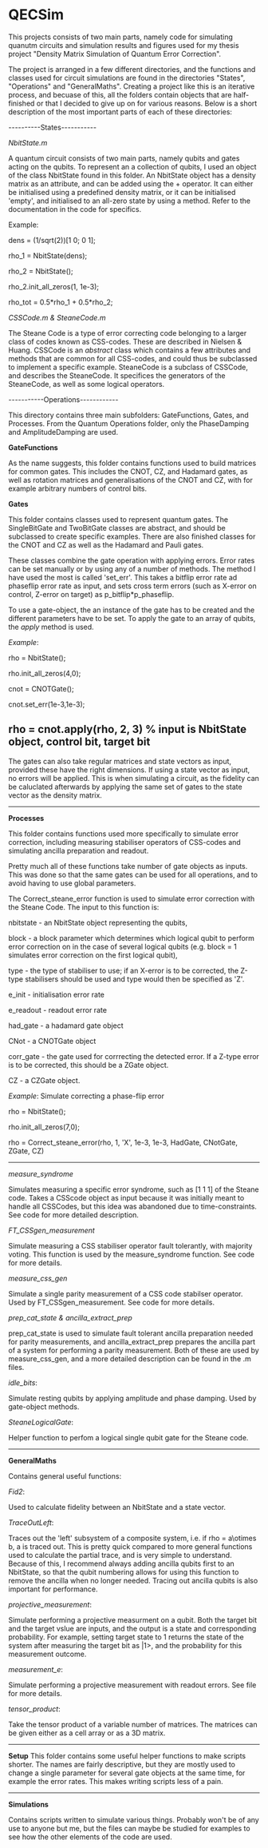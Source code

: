 # QECSim

This projects consists of two main parts, namely code for simulating quanutm circuits and simulation results and figures used for my thesis project "Density Matrix Simulation of Quantum Error Correction".

The project is arranged in a few different directories, and the functions and classes used for circuit simulations are found in the directories "States", "Operations" and "GeneralMaths". Creating a project like this is an iterative process, and becuase of this, all the folders contain objects that are half-finished or that I decided to give up on for various reasons. Below is a short description of the most important parts of each of these directories:

----------States-----------

_NbitState.m_

A quantum circuit consists of two main parts, namely qubits and gates acting on the qubits. 
To represent an a collection of qubits, I used an object of the class NbitState found in this folder. 
An NbitState object has a density matrix as an attribute, and can be added using the + operator. 
It can either be initialised using a predefined density matrix, or it can be initialised 'empty', and initialised to an all-zero state by using a method. Refer to the documentation in the code for specifics.

Example:

dens =  (1/sqrt(2))[1 0; 0 1];

rho_1 = NbitState(dens);

rho_2 = NbitState();

rho_2.init_all_zeros(1, 1e-3);

rho_tot = 0.5\*rho_1 + 0.5\*rho_2;

_CSSCode.m & SteaneCode.m_

The Steane Code is a type of error correcting code belonging to a larger class of codes known as CSS-codes. These are described in Nielsen & Huang.
CSSCode is an _abstract_ class which contains a few attributes and methods that are common for all CSS-codes, and could thus be subclassed to implement a specific example.
SteaneCode is a subclass of CSSCode, and describes the SteaneCode. It specifices the generators of the SteaneCode, as well as some logical operators. 


-----------Operations------------

This directory contains three main subfolders: GateFunctions, Gates, and Processes. From the Quantum Operations folder, only the PhaseDamping and AmplitudeDamping are used.

__GateFunctions__

As the name suggests, this folder contains functions used to build matrices for common gates. This includes the CNOT, CZ, and Hadamard gates, as well as rotation matrices 
and generalisations of the CNOT and CZ, with for example arbitrary numbers of control bits. 

__Gates__

This folder contains classes used to represent quantum gates. The SingleBitGate and TwoBitGate classes are abstract, and should be subclassed to create specific examples. 
There are also finished classes for the CNOT and CZ as well as the Hadamard and Pauli gates. 

These classes combine the gate operation with applying errors. Error rates can be set manually or by using any of a number of methods. The method I have used the most is called 
'set_err'. This takes a bitflip error rate ad phaseflip error rate as input, and sets cross term errors (such as X-error on control, Z-error on target) as p_bitflip\*p_phaseflip.

To use a gate-object, the an instance of the gate has to be created and the different parameters have to be set. To apply the gate to an array of qubits, the _apply_ method is used. 

_Example_: 

rho = NbitState();

rho.init_all_zeros(4,0);

cnot = CNOTGate();

cnot.set_err(1e-3,1e-3);

rho = cnot.apply(rho, 2, 3) % input is NbitState object, control bit, target bit
--------------------

The gates can also take regular matrices and state vectors as input, provided these have the right dimensions. If using a state vector as input, no errors will be applied. This is when simulating a circuit, as the fidelity can be caluclated afterwards by applying the same set of gates to the state vector as the density matrix.

--------------------
__Processes__

This folder contains functions used more specifically to simulate error correction, including measuring stabiliser operators of CSS-codes and simulating ancilla preparation and readout. 

Pretty much all of these functions take number of gate objects as inputs. This was done so that the same gates can be used for all operations, and to avoid having to use global parameters. 

The Correct_steane_error function is used to simulate error correction with the Steane Code. The input to this function is:

nbitstate - an NbitState object representing the qubits, 

block - a block parameter which determines which logical qubit to perform error correction on in the case of several logical qubits (e.g. block = 1 simulates error correction on the first logical qubit),

type - the type of stabiliser to use; if an X-error is to be corrected, the Z-type stabilisers should be used and type would then be specified as 'Z'.

e_init - initialisation error rate

e_readout - readout error rate

had_gate - a hadamard gate object

CNot - a CNOTGate object

corr_gate - the gate used for corrrecting the detected error. If a Z-type error is to be corrected, this should be a ZGate object.

CZ - a CZGate object.

_Example_: Simulate correcting a phase-flip error

rho = NbitState();

rho.init_all_zeros(7,0);

rho = Correct_steane_error(rho, 1, 'X', 1e-3, 1e-3, HadGate, CNotGate, ZGate, CZ)

------------------

_measure_syndrome_

Simulates measuring a specific error syndrome, such as [1 1 1] of the Steane code. Takes a CSScode object as input because it was initially meant 
to handle all CSSCodes, but this idea was abandoned due to time-constraints. See code for more detailed description. 



_FT_CSSgen_measurement_

Simulate measuring a CSS stabiliser operator fault tolerantly, with majority voting. 
This function is used by the measure_syndrome function. See code for more details.

_measure_css_gen_

Simulate a single parity measurement of a CSS code stabilser operator. Used by FT_CSSgen_measurement. See code for more details. 

_prep_cat_state & ancilla_extract_prep_

prep_cat_state is used to simulate fault tolerant ancilla preparation needed for parity measurements, and ancilla_extract_prep prepares the ancilla part of a
system for performing a parity measurement. Both of these are used by measure_css_gen, and a more detailed description can be found in the .m files.

_idle_bits_:

Simulate resting qubits by applying amplitude and phase damping. Used by gate-object methods. 

_SteaneLogicalGate_:

Helper function to perfom a logical single qubit gate for the Steane code. 

---------------

__GeneralMaths__

Contains general useful functions:

_Fid2_:

Used to calculate fidelity between an NbitState and a state vector.

_TraceOutLeft_:

Traces out the 'left' subsystem of a composite system, i.e. if rho = a\otimes b, a is traced out. This is pretty quick compared to more general 
functions used to calculate the partial trace, and is very simple to understand. Because of this, I recommend always adding ancilla qubits first to an NbitState, 
so that the qubit numbering allows for using this function to remove the ancilla when no longer needed. Tracing out ancilla qubits is also important for performance.

_projective_measurement_: 

Simulate performing a projective measurment on a qubit. Both the target bit and the target vslue are inputs, and the output is a state and corresponding probability. 
For example, setting target state to 1 returns the state of the system after measuring the target bit as |1>, and the probability for this measurement outcome.

_measurement_e_: 

Simulate performing a projective measurement with readout errors. See file for more details. 

_tensor_product_: 

Take the tensor product of a variable number of matrices. The matrices can be given either as a cell array or as a 3D matrix. 

------------------

__Setup__
This folder contains some useful helper functions to make scripts shorter. The names are fairly descriptive, but they are mostly used to change a single parameter for several gate objects at the same time, 
for example the error rates. This makes writing scripts less of a pain. 

----------------

__Simulations__

Contains scripts written to simulate various things. Probably won't be of any use to anyone but me, but the files can maybe be studied for examples to see how the other 
elements of the code are used. 
